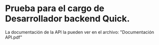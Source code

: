 # Prueba para el cargo de Desarrollador backend Quick.
La documentación de la API la pueden ver en el archivo: "Documentación API.pdf"